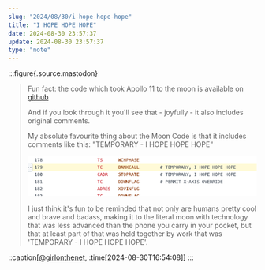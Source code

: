 ```yaml
---
slug: "2024/08/30/i-hope-hope-hope"
title: "I HOPE HOPE HOPE"
date: 2024-08-30 23:57:37
update: 2024-08-30 23:57:37
type: "note"
---
```


:::figure{.source.mastodon}
> Fun fact: the code which took Apollo 11 to the moon is available on [github](https://github.com/chrislgarry/Apollo-11/blob/master/Luminary099/LUNAR_LANDING_GUIDANCE_EQUATIONS.agc#L179)
>
> And if you look through it you'll see that - joyfully - it also includes original comments. 
>
> My absolute favourite thing about the Moon Code is that it includes comments like this: "TEMPORARY - I HOPE HOPE HOPE"
>
> ![Lines of code from line 178-182 showing various commands like 'BANKCALL' and 'STOPRATE', and next to those commands two of the lines are marked 'TEMPORARY - I HOPE HOPE HOPE'](./images/2024-08-30-23-57-37-i-hope-hope-hope-01.png)
> 
> I just think it's fun to be reminded that not only are humans pretty cool and brave and badass, making it to the literal moon with technology that was less advanced than the phone you carry in your pocket, but that at least part of that was held together by work that was 'TEMPORARY - I HOPE HOPE HOPE'.

::caption[[@girlonthenet](https://mastodon.social/@girlonthenet/113050717291589706), :time[2024-08-30T16:54:08]]
:::
